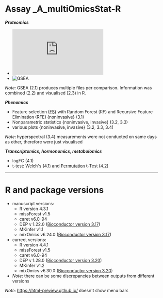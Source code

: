 Assay _A_multiOmicsStat-R
=========================

***Proteomics***
- ![DEP](https://bioconductor.org/packages/release/bioc/html/DEP.html)
- ![GSEA](https://www.gsea-msigdb.org/gsea/index.jsp)

*Note:* GSEA (2.1) produces multiple files per comparison. Information was combined (2.2) and visualised (2.3) in R.

***Phenomics***
- Feature selection ([FS](https://github.com/topepo/caret/)) with Random Forest (RF) and Recursive Feature Elimination (RFE) {noninvasive} (3.1)
- Nonparametric statistics {noninvasive, invasive} (3.2, 3.3)
- various plots {noninvasive, invasive} (3.2, 3.3, 3.4)

*Note*: hyperspectral (3.4) measurements were not conducted on same days as other, therefore were just visualised

***Transcriptomics, hormonomics, metabolomics***
- logFC (4.1)
- t-test: Welch's (4.1) and [Permutation](https://github.com/stamats/MKinfer) t-Test (4.2)


___
# R and package versions
- manuscript versions:
    * R version 4.3.1
    * missForest v1.5
    * caret v6.0-94
    * DEP v 1.22.0 ([Bioconductor version 3.17](https://bioconductor.org/packages/3.17/BiocViews.html#___Software))
    * MKinfer v1.1
    * mixOmics v6.24.0 ([Bioconductor version 3.17](https://bioconductor.org/packages/3.17/BiocViews.html#___Software))
- currect versions:
    * R version 4.4.1
    * missForest v1.5
    * caret v6.0-94
    * DEP v 1.28.0 ([Bioconductor version 3.20](https://bioconductor.org/packages/3.20/BiocViews.html#___Software))
    * MKinfer v1.2
    * mixOmics v6.30.0 ([Bioconductor version 3.20](https://bioconductor.org/packages/3.20/BiocViews.html#___Software))
- *Note*: there can be some discrepancies between outputs from different versions

*Note:* <https://html-preview.github.io/> doesn't show menu bars
